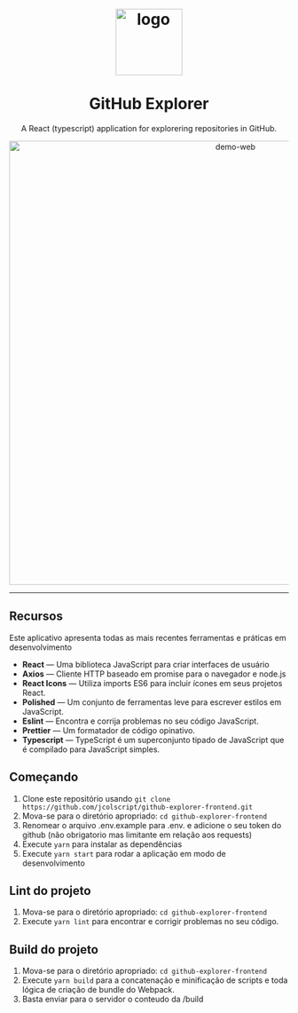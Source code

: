 <h1 align="center">
<br>
  <img src="https://svgshare.com/i/JTF.svg" alt="logo" width="120">
<br>
<br>
GitHub Explorer
</h1>

<p align="center">A React (typescript) application for explorering repositories in GitHub.</p>

<div>
  <p align="center">
    <img src="https://i.imgur.com/SBmQ6iN.gif" alt="demo-web" width="800">
  <p align="center">
</div>

<hr />

## Recursos

Este aplicativo apresenta todas as mais recentes ferramentas e práticas em desenvolvimento

- **React** — Uma biblioteca JavaScript para criar interfaces de usuário
- **Axios** — Cliente HTTP baseado em promise para o navegador e node.js
- **React Icons** — Utiliza imports ES6 para incluir ícones em seus projetos React.
- **Polished** —
  Um conjunto de ferramentas leve para escrever estilos em JavaScript.
- **Eslint** — Encontra e corrija problemas no seu código JavaScript.
- **Prettier** — Um formatador de código opinativo.
- **Typescript** —
  TypeScript é um superconjunto tipado de JavaScript que é compilado para JavaScript simples.

## Começando

1. Clone este repositório usando `git clone https://github.com/jcolscript/github-explorer-frontend.git`
2. Mova-se para o diretório apropriado: `cd github-explorer-frontend` <br />
3. Renomear o arquivo .env.example para .env. e adicione o seu token do github (não obrigatorio mas limitante em relação aos requests) <br />
4. Execute `yarn` para instalar as dependências <br />
5. Execute `yarn start` para rodar a aplicação em modo de desenvolvimento

## Lint do projeto

1. Mova-se para o diretório apropriado: `cd github-explorer-frontend` <br />
2. Execute `yarn lint` para encontrar e corrigir problemas no seu código.

## Build do projeto

1. Mova-se para o diretório apropriado: `cd github-explorer-frontend` <br />
2. Execute `yarn build` para a concatenação e minificação de scripts e toda lógica de criação de bundle do Webpack.
3. Basta enviar para o servidor o conteudo da /build
